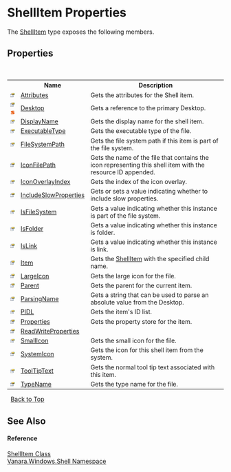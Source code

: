 # ShellItem Properties
 

The <a href="5c5b3136-e459-f05f-b518-8ce7de68d0ca">ShellItem</a> type exposes the following members.


## Properties
&nbsp;<table><tr><th></th><th>Name</th><th>Description</th></tr><tr><td>![Public property](media/pubproperty.gif "Public property")</td><td><a href="5c8a4f8b-c05b-d146-ecc9-a3734a6f4c9a">Attributes</a></td><td>
Gets the attributes for the Shell item.</td></tr><tr><td>![Public property](media/pubproperty.gif "Public property")![Static member](media/static.gif "Static member")</td><td><a href="a3bc4aaa-73dc-a1a4-d176-d2f6e55af728">Desktop</a></td><td>
Gets a reference to the primary Desktop.</td></tr><tr><td>![Public property](media/pubproperty.gif "Public property")</td><td><a href="b95268f0-2b89-9b0b-ac68-25681e29ec09">DisplayName</a></td><td>
Gets the display name for the shell item.</td></tr><tr><td>![Public property](media/pubproperty.gif "Public property")</td><td><a href="f31716fd-7403-4756-277e-5d3954b42ac8">ExecutableType</a></td><td>
Gets the executable type of the file.</td></tr><tr><td>![Public property](media/pubproperty.gif "Public property")</td><td><a href="458afeab-e185-ea3f-1fea-3434b4b6115f">FileSystemPath</a></td><td>
Gets the file system path if this item is part of the file system.</td></tr><tr><td>![Public property](media/pubproperty.gif "Public property")</td><td><a href="7991f02f-2d10-01d8-3f7c-a96bfa6216c0">IconFilePath</a></td><td>
Gets the name of the file that contains the icon representing this shell item with the resource ID appended.</td></tr><tr><td>![Public property](media/pubproperty.gif "Public property")</td><td><a href="74c761e9-fc70-cec0-fa41-173b1c307512">IconOverlayIndex</a></td><td>
Gets the index of the icon overlay.</td></tr><tr><td>![Public property](media/pubproperty.gif "Public property")</td><td><a href="8fd1ae85-03c9-d908-d82d-c8eb88cd97a5">IncludeSlowProperties</a></td><td>
Gets or sets a value indicating whether to include slow properties.</td></tr><tr><td>![Public property](media/pubproperty.gif "Public property")</td><td><a href="e14af362-a40f-3d78-07d5-72c5ef63d56f">IsFileSystem</a></td><td>
Gets a value indicating whether this instance is part of the file system.</td></tr><tr><td>![Public property](media/pubproperty.gif "Public property")</td><td><a href="96c9841a-ed98-176e-ac78-2c19d0d53f82">IsFolder</a></td><td>
Gets a value indicating whether this instance is folder.</td></tr><tr><td>![Public property](media/pubproperty.gif "Public property")</td><td><a href="744077fe-117a-0e14-0efa-6776c7c23f56">IsLink</a></td><td>
Gets a value indicating whether this instance is link.</td></tr><tr><td>![Public property](media/pubproperty.gif "Public property")</td><td><a href="34535ce6-d54d-0767-b406-8dad6cbfa615">Item</a></td><td>
Gets the <a href="5c5b3136-e459-f05f-b518-8ce7de68d0ca">ShellItem</a> with the specified child name.</td></tr><tr><td>![Public property](media/pubproperty.gif "Public property")</td><td><a href="0c2c2824-5a5c-9b8f-a689-201d8aa3c40b">LargeIcon</a></td><td>
Gets the large icon for the file.</td></tr><tr><td>![Public property](media/pubproperty.gif "Public property")</td><td><a href="d679c0d6-1958-7dc2-566d-aadfacea38d3">Parent</a></td><td>
Gets the parent for the current item.</td></tr><tr><td>![Public property](media/pubproperty.gif "Public property")</td><td><a href="36369693-ec16-dc42-e106-7e1a8e72b199">ParsingName</a></td><td>
Gets a string that can be used to parse an absolute value from the Desktop.</td></tr><tr><td>![Public property](media/pubproperty.gif "Public property")</td><td><a href="38ed6dd6-1464-83cf-398b-38cf19124c78">PIDL</a></td><td>
Gets the item's ID list.</td></tr><tr><td>![Public property](media/pubproperty.gif "Public property")</td><td><a href="f79e341f-e3c5-cc78-ade2-0aea8990b667">Properties</a></td><td>
Gets the property store for the item.</td></tr><tr><td>![Public property](media/pubproperty.gif "Public property")</td><td><a href="a026aa0d-6be7-5aaa-7d43-d4e5e971907a">ReadWriteProperties</a></td><td /></tr><tr><td>![Public property](media/pubproperty.gif "Public property")</td><td><a href="da63134e-b173-1942-a50d-4c3567dd23b1">SmallIcon</a></td><td>
Gets the small icon for the file.</td></tr><tr><td>![Public property](media/pubproperty.gif "Public property")</td><td><a href="2274c0d4-9cd0-d581-b40b-d6b74a423aba">SystemIcon</a></td><td>
Gets the icon for this shell item from the system.</td></tr><tr><td>![Public property](media/pubproperty.gif "Public property")</td><td><a href="1dda97c8-0a19-c1ac-4137-988c68198ac5">ToolTipText</a></td><td>
Gets the normal tool tip text associated with this item.</td></tr><tr><td>![Public property](media/pubproperty.gif "Public property")</td><td><a href="533670f2-9df2-7cd0-59e7-2b8f323139c3">TypeName</a></td><td>
Gets the type name for the file.</td></tr></table>&nbsp;
<a href="#shellitem-properties">Back to Top</a>

## See Also


#### Reference
<a href="5c5b3136-e459-f05f-b518-8ce7de68d0ca">ShellItem Class</a><br /><a href="be182789-447d-1423-b31f-7fd1f1f04ab2">Vanara.Windows.Shell Namespace</a><br />